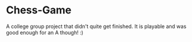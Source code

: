 # Chess-Game
A college group project that didn't quite get finished. It is playable and was good enough for an A though! :)
